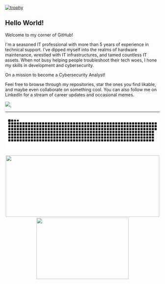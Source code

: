 [![trophy](https://github-profile-trophy.vercel.app/?username=99tea&title=Stars,Followers,Commits,Repositories,MultipleLang,PullRequest&theme=onedark)](https://github.com/ryo-ma/github-profile-trophy)


## Hello World!
Welcome to my corner of GitHub!

I'm a seasoned IT professional with more than 5 years of experience in technical support. I've dipped myself into the realms of hardware maintenance, wrestled with IT infrastructures, and tamed countless IT assets. When not busy helping people troubleshoot their tech woes, I hone my skills in development and cybersecurity.

On a mission to become a Cybersecurity Analyst!

Feel free to browse through my repositories, star the ones you find likable, and maybe even collaborate on something cool. You can also follow me on LinkedIn for a stream of career updates and occasional memes.

<p align='left'>
  <a href="https://www.linkedin.com/in/daniloamneto/">
    <img src="https://img.shields.io/badge/linkedin-%230077B5.svg?&style=for-the-badge&logo=linkedin&logoColor=white" />
  </a>&nbsp;&nbsp;
</p>

---

<p align="center">
 <img width="1000" src="assets/github-snake.svg" alt="snake"/>
</p>

<p align="center">
  <img width="500" height="200" src="https://github-readme-stats.vercel.app/api?username=99tea&show_icons=true&theme=vision-friendly-dark">
  <img width="300" height="200" src="https://github-readme-stats.vercel.app/api/top-langs/?username=99tea&size_weight=0.0005&count_weight=0.3&layout=compact&theme=vision-friendly-dark">
</p>
  


<div id="header" align="center">
  <img src="https://komarev.com/ghpvc/?username=99tea&style=for-the-badge&color=orange" alt=""/>
</div>




